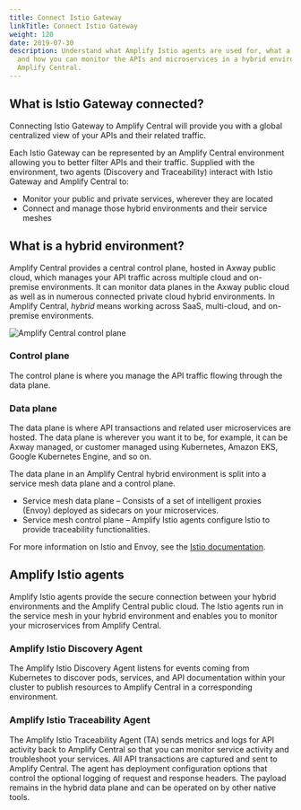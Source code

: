 ```yaml
---
title: Connect Istio Gateway
linkTitle: Connect Istio Gateway
weight: 120
date: 2019-07-30
description: Understand what Amplify Istio agents are used for, what a hybrid environment is,
  and how you can monitor the APIs and microservices in a hybrid environment from
  Amplify Central.
---
```


## What is Istio Gateway connected?

Connecting Istio Gateway to Amplify Central will provide you with a global centralized view of your APIs and their related traffic.

Each Istio Gateway can be represented by an Amplify Central environment allowing you to better filter APIs and their traffic. Supplied with the environment, two agents (Discovery and Traceability) interact with Istio Gateway and Amplify Central to:

* Monitor your public and private services, wherever they are located
* Connect and manage those hybrid environments and their service meshes

## What is a hybrid environment?

Amplify Central provides a central control plane, hosted in Axway public cloud, which manages your API traffic across multiple cloud and on-premise environments. It can monitor data planes in the Axway public cloud as well as in numerous connected private cloud hybrid environments. In Amplify Central, *hybrid* means working across SaaS, multi-cloud, and on-premise environments.

![Amplify Central control plane](/Images/central/hybrid_control_data_plane.png)

### Control plane

The control plane is where you manage the API traffic flowing through the data plane.

### Data plane

The data plane is where API transactions and related user microservices are hosted. The data plane is wherever you want it to be, for example, it can be Axway managed, or customer managed using Kubernetes, Amazon EKS, Google Kubernetes Engine, and so on.

The data plane in an Amplify Central hybrid environment is split into a service mesh data plane and a control plane.

* Service mesh data plane – Consists of a set of intelligent proxies (Envoy) deployed as sidecars on your microservices.
* Service mesh control plane – Amplify Istio agents configure Istio to provide traceability functionalities.

For more information on Istio and Envoy, see the [Istio documentation](https://istio.io/latest/docs/).

## Amplify Istio agents

Amplify Istio agents provide the secure connection between your hybrid environments and the Amplify Central public cloud. The Istio agents run in the service mesh in your hybrid environment and enables you to monitor your microservices from Amplify Central.

### Amplify Istio Discovery Agent

The Amplify Istio Discovery Agent listens for events coming from Kubernetes to discover pods, services, and API documentation within your cluster to publish resources to Amplify Central in a corresponding environment.

### Amplify Istio Traceability Agent

The Amplify Istio Traceability Agent (TA) sends metrics and logs for API activity back to Amplify Central so that you can monitor service activity and troubleshoot your services. All API transactions are captured and sent to Amplify Central. The agent has deployment configuration options that control the optional logging of request and response headers. The payload remains in the hybrid data plane and can be operated on by other native tools.
